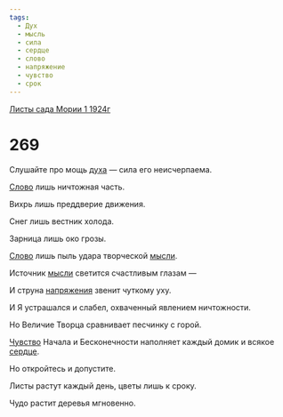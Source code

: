 ```yaml
---
tags:
  - Дух
  - мысль
  - сила
  - сердце
  - слово
  - напряжение
  - чувство
  - срок
---
```


[Листы сада Мории 1 1924г](/agni/1924)

# 269
Слушайте про мощь [духа](/tag/#Дух) — сила его неисчерпаема.   

[Слово](/tag/#слово) лишь ничтожная часть.   

Вихрь лишь преддверие движения.   

Снег лишь вестник холода.   

Зарница лишь око грозы.   

[Слово](/tag/#слово) лишь пыль удара творческой [мысли](/tag/#мысль).   

Источник [мысли](/tag/#мысль) светится счастливым глазам —    

И струна [напряжения](/tag/#напряжение) звенит чуткому уху.   

И Я устрашался и слабел, охваченный явлением ничтожности.   

Но Величие Творца сравнивает песчинку с горой.   

[Чувство](/tag/#чувство) Начала и Бесконечности наполняет каждый домик и всякое [сердце](/tag/#сердце).   

Но откройтесь и допустите.   

Листы растут каждый день, цветы лишь к сроку.   

Чудо растит деревья мгновенно.   

